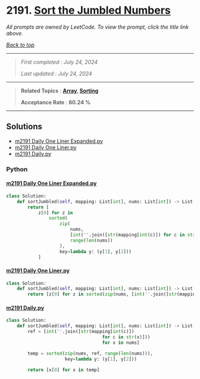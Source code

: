# 2191. [Sort the Jumbled Numbers](<https://leetcode.com/problems/sort-the-jumbled-numbers>)

*All prompts are owned by LeetCode. To view the prompt, click the title link above.*

*[Back to top](<../README.md>)*

------

> *First completed : July 24, 2024*
>
> *Last updated : July 24, 2024*

------

> **Related Topics** : **[Array](<by_topic/Array.md>), [Sorting](<by_topic/Sorting.md>)**
>
> **Acceptance Rate** : **60.24 %**

------

## Solutions

- [m2191 Daily One Liner Expanded.py](<../my-submissions/m2191 Daily One Liner Expanded.py>)
- [m2191 Daily One Liner.py](<../my-submissions/m2191 Daily One Liner.py>)
- [m2191 Daily.py](<../my-submissions/m2191 Daily.py>)
### Python
#### [m2191 Daily One Liner Expanded.py](<../my-submissions/m2191 Daily One Liner Expanded.py>)
```Python
class Solution:
    def sortJumbled(self, mapping: List[int], nums: List[int]) -> List[int]:
        return [
            z[0] for z in 
                sorted(
                    zip(
                        nums,
                        [int(''.join([str(mapping[int(c)]) for c in str(x)])) for x in nums],
                        range(len(nums))
                    ),
                    key=lambda y: (y[1], y[2]))
            ]
```

#### [m2191 Daily One Liner.py](<../my-submissions/m2191 Daily One Liner.py>)
```Python
class Solution:
    def sortJumbled(self, mapping: List[int], nums: List[int]) -> List[int]:
        return [z[0] for z in sorted(zip(nums, [int(''.join([str(mapping[int(c)]) for c in str(x)])) for x in nums], range(len(nums))), key=lambda y: (y[1], y[2]))]
```

#### [m2191 Daily.py](<../my-submissions/m2191 Daily.py>)
```Python
class Solution:
    def sortJumbled(self, mapping: List[int], nums: List[int]) -> List[int]:
        ref = [int(''.join([str(mapping[int(c)]) 
                                    for c in str(x)])) 
                                    for x in nums]

        temp = sorted(zip(nums, ref, range(len(nums))), 
                      key=lambda y: (y[1], y[2]))

        return [x[0] for x in temp]
```


